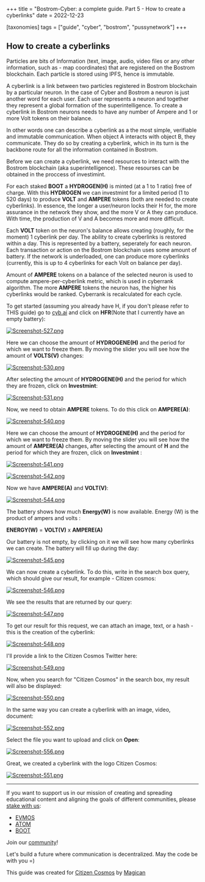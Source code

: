 +++
title = "Bostrom-Cyber: a complete guide. Part 5 - How to create a cyberlinks"
date = 2022-12-23

[taxonomies]
tags = ["guide", "cyber", "bostrom", "pussynetwork"]
+++

## How to create a cyberlinks ##

Particles are bits of Information (text, image, audio, video files or any other information, such as - map coordinates) that are registered on the Bostrom blockchain. Each particle is stored using IPFS, hence is immutable. 

A cyberlink is a link between two particles registered in Bostrom blockchain by a particular neuron. In the case of Cyber and Bostrom a neuron is just another word for each user. Each user represents a neuron and together they represent a global formation of the superintelligence. To create a cyberlink in Bostrom neurons needs to have any number of Ampere and 1 or more Volt tokens on their balance. 

In other words one can describe a cyberlink as a the most simple, verifiable and immutable communication. When object A interacts with object B, they communicate. They do so by creating a cyberlink, which in its turn is the backbone route for all the information contained in Bostrom. 

Before we can create a cyberlink, we need resources to interact with the Bostrom blockchain (aka superintelligence). These resourses can be obtained in the proccess of investimint. 

For each staked **BOOT** a **HYDROGEN(H)** is minted (at a 1 to 1 ratio) free of charge. With this **HYDROGEN** we can investmint for a limited period (1 to 520 days) to produce **VOLT** and **AMPERE** tokens (both are needed to create cyberlinks). In essence, the longer a user/neuron locks their H for, the more assurance in the network they show, and the more V or A they can produce. With time, the production of V and A becomes more and more difficult.

Each **VOLT** token on the neuron's balance allows creating (roughly, for the moment) 1 cyberlink per day. The ability to create cyberlinks is restored within a day. This is represented by a battery, seperately for each neuron. Each transaction or action on the Bostrom blockchain uses some amount of battery. If the network is underloaded, one can produce more cyberlinks (currently, this is up to 4 cyberlinks for each Volt on balance per day).

Amount of **AMPERE** tokens on a balance of the selected neuron is used to compute ampere-per-cyberlink metric, which is used in cyberrank algorithm.
The more **AMPERE** tokens the neuron has, the higher his cyberlinks would be ranked. Cyberrank is recalculated for each cycle.

To get started (assuming you already have H, if you don't please refer to THIS guide) go to [cyb.ai](https://cyb.ai/) and click on **HFR**(Note that I currently have an empty battery):

[![Screenshot-527.png](https://i.postimg.cc/NjhcgzZ3/Screenshot-527.png)](https://postimg.cc/rK9bjQVj)

<!-- more -->

Here we can choose the amount of **HYDROGENE(H)** and the period for which we want to freeze them. By moving the slider you will see how the amount of **VOLTS(V)** changes:

[![Screenshot-530.png](https://i.postimg.cc/1XgxTGY1/Screenshot-530.png)](https://postimg.cc/xNSFNz26)

After selecting the amount of **HYDROGENE(H)** and the period for which they are frozen, click on **Investmint**:

[![Screenshot-531.png](https://i.postimg.cc/rst4pHYn/Screenshot-531.png)](https://postimg.cc/vxbTq0yf)
 
Now, we need to obtain **AMPERE** tokens. To do this click on **AMPERE(A)**:

[![Screenshot-540.png](https://i.postimg.cc/NMqRrHk4/Screenshot-540.png)](https://postimg.cc/JyxsftgD)

Here we can choose the amount of **HYDROGENE(H)** and the period for which we want to freeze them. By moving the slider you will see how the amount of **AMPERE(A)** changes, after selecting the amount of **H** and the period for which they are frozen, click on **Investmint** :

[![Screenshot-541.png](https://i.postimg.cc/zGRG9PTd/Screenshot-541.png)](https://postimg.cc/nXpxm2R7)

[![Screenshot-542.png](https://i.postimg.cc/N0SVZp7x/Screenshot-542.png)](https://postimg.cc/2qd2Zdtq)

Now we have **AMPERE(A)** and **VOLT(V)**: 

[![Screenshot-544.png](https://i.postimg.cc/c1hCYbRj/Screenshot-544.png)](https://postimg.cc/HjJT13P4)

The battery shows how much **Energy(W)** is now available. Energy (W) is the product of ampers and volts :

**ENERGY(W)** = **VOLT(V)** x **AMPERE(A)**

Our battery is not empty, by clicking on it we will see how many cyberlinks we can create. The battery will fill up during the day:

[![Screenshot-545.png](https://i.postimg.cc/rySKfpSD/Screenshot-545.png)](https://postimg.cc/23Sk6r9Y)

We can now create a cyberlink. To do this, write in the search box query, which should give our result, for example - Citizen cosmos:

[![Screenshot-546.png](https://i.postimg.cc/85HPk5dy/Screenshot-546.png)](https://postimg.cc/LYJMNmbf)

We see the results that are returned by our query:

[![Screenshot-547.png](https://i.postimg.cc/3xmhJNYg/Screenshot-547.png)](https://postimg.cc/9DmKLW4M)

To get our result for this request, we can attach an image, text, or a hash - this is the creation of the cyberlink:

[![Screenshot-548.png](https://i.postimg.cc/wBqPNcSQ/Screenshot-548.png)](https://postimg.cc/v4K3F984)

I'll provide a link to the Citizen Cosmos Twitter here:

[![Screenshot-549.png](https://i.postimg.cc/pLsTzkm2/Screenshot-549.png)](https://postimg.cc/4YhsT6vM)

Now, when you search for "Citizen Cosmos" in the search box, my result will also be displayed:

[![Screenshot-550.png](https://i.postimg.cc/Lshz1J6b/Screenshot-550.png)](https://postimg.cc/B89LWQFT)

In the same way you can create a cyberlink with an image, video, document:

[![Screenshot-552.png](https://i.postimg.cc/1RLnWWRM/Screenshot-552.png)](https://postimg.cc/yWy8xyZS)

Select the file you want to upload and click on **Open**:

[![Screenshot-556.png](https://i.postimg.cc/cCm37wXb/Screenshot-556.png)](https://postimg.cc/QKFVh9LQ)

Great, we created a cyberlink with the logo Citizen Cosmos:

[![Screenshot-551.png](https://i.postimg.cc/25426qcN/Screenshot-551.png)](https://postimg.cc/qtv8D7H1)



------------------------------------------------------------------------------------------------------------------------------------------------------------------
If you want to support us in our mission of creating and spreading educational content and aligning the goals of different communities, please [stake with us](https://www.citizencosmos.space/staking):
- [EVMOS](https://wallet.keplr.app/chains/evmos?modal=validator&chain=evmos_9001-2&validator_address=evmosvaloper1mtwvpdd57gpkyejd566s24afr9zm5ryq8gwpvj) 
- [ATOM](https://wallet.keplr.app/chains/cosmos-hub?modal=validator&chain=cosmoshub-4&validator_address=cosmosvaloper1e859xaue4k2jzqw20cv6l7p3tmc378pc3k8g2u) 
- [BOOT](https://wallet.keplr.app/chains/bostrom?modal=validator&chain=bostrom&validator_address=bostromvaloper1f7nx65pmayfenpfwzwaamwas4ygmvalqj6dz5r)

Join our [community](https://discord.gg/kJaG3EucCX)! 

Let's build a future where communication is decentralized. May the code be with you =) 

This guide was created for [Citizen Cosmos](https://www.citizencosmos.space/) by [Magican](https://t.me/magican_n)
